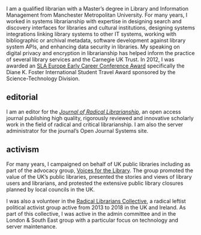 I am a qualified librarian with a Master’s degree in Library and Information Management from Manchester Metropolitan University. For many years, I worked in systems librarianship with expertise in designing search and discovery interfaces for libraries and cultural institutions, designing systems integrations linking library systems to other IT systems, working with bibliographic or archival metadata, software development against library system APIs, and enhancing data security in libraries. My speaking on digital privacy and encryption in librarianship has helped inform the practice of several library services and the Carnegie UK Trust. In 2012, I was awarded an [SLA Europe Early Career Conference Award](https://sla-europe.org/early-career-conference-award/early-career-conference-award-previous-winners/) specifically the Diane K. Foster International Student Travel Award sponsored by the Science-Technology Division. 

## editorial

I am an editor for the *[Journal of Radical Librarianship](https://journal.radicallibrarianship.org/)*, an open access journal publishing high quality, rigorously reviewed and innovative scholarly work in the field of radical and critical librarianship. I am also the server administrator for the journal’s Open Journal Systems site.

## activism

For many years, I campaigned on behalf of UK public libraries including as part of the advocacy group, [Voices for the Library](https://voicesforthelibrarysite.wordpress.com/). The group promoted the value of the UK’s public libraries, presented the stories and views of library users and librarians, and protested the extensive public library closures planned by local councils in the UK. 

I was also a volunteer in the [Radical Librarians Collective](https://rlc.radicallibrarianship.org/), a radical leftist political activist group active from 2013 to 2018 in the UK and Ireland. As part of this collective, I was active in the admin committee and in the London & South East group with a particular focus on technology and server maintenance.
